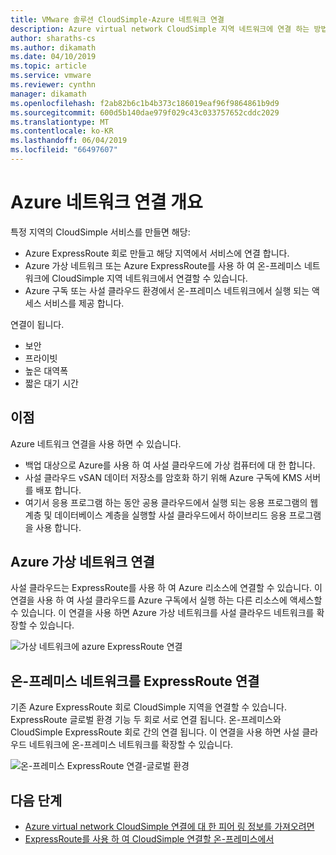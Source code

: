 ```yaml
---
title: VMware 솔루션 CloudSimple-Azure 네트워크 연결
description: Azure virtual network CloudSimple 지역 네트워크에 연결 하는 방법에 대 한에 대해 알아봅니다.
author: sharaths-cs
ms.author: dikamath
ms.date: 04/10/2019
ms.topic: article
ms.service: vmware
ms.reviewer: cynthn
manager: dikamath
ms.openlocfilehash: f2ab82b6c1b4b373c186019eaf96f9864861b9d9
ms.sourcegitcommit: 600d5b140dae979f029c43c033757652cddc2029
ms.translationtype: MT
ms.contentlocale: ko-KR
ms.lasthandoff: 06/04/2019
ms.locfileid: "66497607"
---
```

# <a name="azure-network-connections-overview"></a>Azure 네트워크 연결 개요

특정 지역의 CloudSimple 서비스를 만들면 해당:

* Azure ExpressRoute 회로 만들고 해당 지역에서 서비스에 연결 합니다.
* Azure 가상 네트워크 또는 Azure ExpressRoute를 사용 하 여 온-프레미스 네트워크에 CloudSimple 지역 네트워크에서 연결할 수 있습니다.
* Azure 구독 또는 사설 클라우드 환경에서 온-프레미스 네트워크에서 실행 되는 액세스 서비스를 제공 합니다.

연결이 됩니다.

* 보안
* 프라이빗
* 높은 대역폭
* 짧은 대기 시간

## <a name="benefits"></a>이점

Azure 네트워크 연결을 사용 하면 수 있습니다.

* 백업 대상으로 Azure를 사용 하 여 사설 클라우드에 가상 컴퓨터에 대 한 합니다.
* 사설 클라우드 vSAN 데이터 저장소를 암호화 하기 위해 Azure 구독에 KMS 서버를 배포 합니다.
* 여기서 응용 프로그램 하는 동안 공용 클라우드에서 실행 되는 응용 프로그램의 웹 계층 및 데이터베이스 계층을 실행할 사설 클라우드에서 하이브리드 응용 프로그램을 사용 합니다.

## <a name="azure-virtual-network-connection"></a>Azure 가상 네트워크 연결

사설 클라우드는 ExpressRoute를 사용 하 여 Azure 리소스에 연결할 수 있습니다.  이 연결을 사용 하 여 사설 클라우드를 Azure 구독에서 실행 하는 다른 리소스에 액세스할 수 있습니다.  이 연결을 사용 하면 Azure 가상 네트워크를 사설 클라우드 네트워크를 확장할 수 있습니다.

![가상 네트워크에 azure ExpressRoute 연결](media/cloudsimple-azure-network-connection.png)

## <a name="expressroute-connection-to-on-premises-network"></a>온-프레미스 네트워크를 ExpressRoute 연결

기존 Azure ExpressRoute 회로 CloudSimple 지역을 연결할 수 있습니다. ExpressRoute 글로벌 환경 기능 두 회로 서로 연결 됩니다.  온-프레미스와 CloudSimple ExpressRoute 회로 간의 연결 됩니다.  이 연결을 사용 하면 사설 클라우드 네트워크에 온-프레미스 네트워크를 확장할 수 있습니다.

![온-프레미스 ExpressRoute 연결-글로벌 환경](media/cloudsimple-global-reach-connection.png)

## <a name="next-steps"></a>다음 단계

* [Azure virtual network CloudSimple 연결에 대 한 피어 링 정보를 가져오려면](https://docs.azure.cloudsimple.com/virtual-network-connection)
* [ExpressRoute를 사용 하 여 CloudSimple 연결할 온-프레미스에서](https://docs.azure.cloudsimple.com/on-premises-connection)
